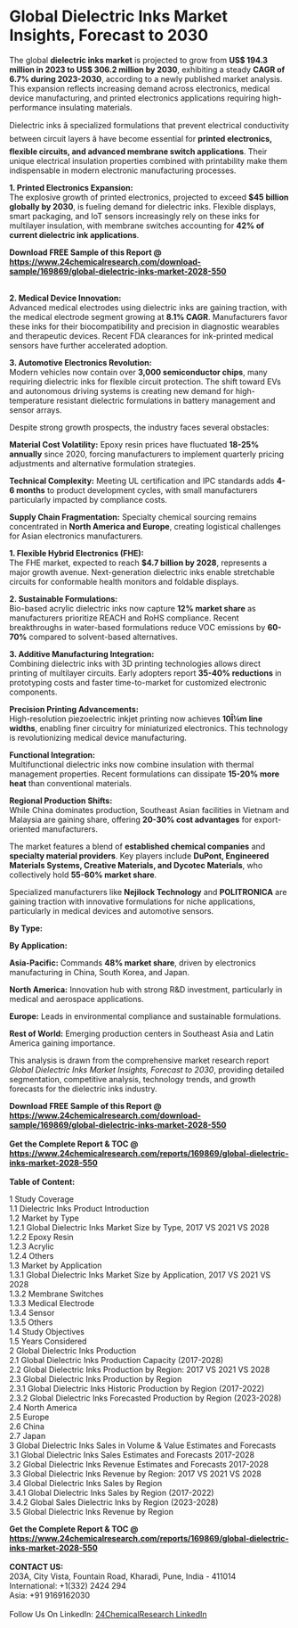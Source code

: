 <h1>Global Dielectric Inks Market Insights, Forecast to 2030</h1><p>The global <strong>dielectric inks market</strong> is projected to grow from <strong>US$ 194.3 million in 2023 to US$ 306.2 million by 2030</strong>, exhibiting a steady <strong>CAGR of 6.7% during 2023-2030</strong>, according to a newly published market analysis. This expansion reflects increasing demand across electronics, medical device manufacturing, and printed electronics applications requiring high-performance insulating materials.</p><p>Dielectric inks â specialized formulations that prevent electrical conductivity between circuit layers â have become essential for <strong>printed electronics, flexible circuits, and advanced membrane switch applications</strong>. Their unique electrical insulation properties combined with printability make them indispensable in modern electronic manufacturing processes.</p><p><strong>1. Printed Electronics Expansion:</strong><br>
The explosive growth of printed electronics, projected to exceed <strong>$45 billion globally by 2030</strong>, is fueling demand for dielectric inks. Flexible displays, smart packaging, and IoT sensors increasingly rely on these inks for multilayer insulation, with membrane switches accounting for <strong>42% of current dielectric ink applications</strong>.</p><div><b>Download FREE Sample of this Report @ 
            <a href="https://www.24chemicalresearch.com/download-sample/169869/global-dielectric-inks-market-2028-550">
            https://www.24chemicalresearch.com/download-sample/169869/global-dielectric-inks-market-2028-550</a></b></div><br><p><strong>2. Medical Device Innovation:</strong><br>
Advanced medical electrodes using dielectric inks are gaining traction, with the medical electrode segment growing at <strong>8.1% CAGR</strong>. Manufacturers favor these inks for their biocompatibility and precision in diagnostic wearables and therapeutic devices. Recent FDA clearances for ink-printed medical sensors have further accelerated adoption.</p><p><strong>3. Automotive Electronics Revolution:</strong><br>
Modern vehicles now contain over <strong>3,000 semiconductor chips</strong>, many requiring dielectric inks for flexible circuit protection. The shift toward EVs and autonomous driving systems is creating new demand for high-temperature resistant dielectric formulations in battery management and sensor arrays.</p><p>Despite strong growth prospects, the industry faces several obstacles:</p><p><strong>Material Cost Volatility:</strong> Epoxy resin prices have fluctuated <strong>18-25% annually</strong> since 2020, forcing manufacturers to implement quarterly pricing adjustments and alternative formulation strategies.</p><p><strong>Technical Complexity:</strong> Meeting UL certification and IPC standards adds <strong>4-6 months</strong> to product development cycles, with small manufacturers particularly impacted by compliance costs.</p><p><strong>Supply Chain Fragmentation:</strong> Specialty chemical sourcing remains concentrated in <strong>North America and Europe</strong>, creating logistical challenges for Asian electronics manufacturers.</p><p><strong>1. Flexible Hybrid Electronics (FHE):</strong><br>
The FHE market, expected to reach <strong>$4.7 billion by 2028</strong>, represents a major growth avenue. Next-generation dielectric inks enable stretchable circuits for conformable health monitors and foldable displays.</p><p><strong>2. Sustainable Formulations:</strong><br>
Bio-based acrylic dielectric inks now capture <strong>12% market share</strong> as manufacturers prioritize REACH and RoHS compliance. Recent breakthroughs in water-based formulations reduce VOC emissions by <strong>60-70%</strong> compared to solvent-based alternatives.</p><p><strong>3. Additive Manufacturing Integration:</strong><br>
Combining dielectric inks with 3D printing technologies allows direct printing of multilayer circuits. Early adopters report <strong>35-40% reductions</strong> in prototyping costs and faster time-to-market for customized electronic components.</p><p><strong>Precision Printing Advancements:</strong><br>
	High-resolution piezoelectric inkjet printing now achieves <strong>10Î¼m line widths</strong>, enabling finer circuitry for miniaturized electronics. This technology is revolutionizing medical device manufacturing.</p><p><strong>Functional Integration:</strong><br>
	Multifunctional dielectric inks now combine insulation with thermal management properties. Recent formulations can dissipate <strong>15-20% more heat</strong> than conventional materials.</p><p><strong>Regional Production Shifts:</strong><br>
	While China dominates production, Southeast Asian facilities in Vietnam and Malaysia are gaining share, offering <strong>20-30% cost advantages</strong> for export-oriented manufacturers.</p><p>The market features a blend of <strong>established chemical companies</strong> and <strong>specialty material providers</strong>. Key players include <strong>DuPont, Engineered Materials Systems, Creative Materials, and Dycotec Materials</strong>, who collectively hold <strong>55-60% market share</strong>.</p><p>Specialized manufacturers like <strong>Nejilock Technology</strong> and <strong>POLITRONICA</strong> are gaining traction with innovative formulations for niche applications, particularly in medical devices and automotive sensors.</p><p><strong>By Type:</strong></p><p><strong>By Application:</strong></p><p><strong>Asia-Pacific:</strong> Commands <strong>48% market share</strong>, driven by electronics manufacturing in China, South Korea, and Japan.</p><p><strong>North America:</strong> Innovation hub with strong R&amp;D investment, particularly in medical and aerospace applications.</p><p><strong>Europe:</strong> Leads in environmental compliance and sustainable formulations.</p><p><strong>Rest of World:</strong> Emerging production centers in Southeast Asia and Latin America gaining importance.</p><p>This analysis is drawn from the comprehensive market research report <em>Global Dielectric Inks Market Insights, Forecast to 2030</em>, providing detailed segmentation, competitive analysis, technology trends, and growth forecasts for the dielectric inks industry.</p><div><b>Download FREE Sample of this Report @ 
            <a href="https://www.24chemicalresearch.com/download-sample/169869/global-dielectric-inks-market-2028-550">
            https://www.24chemicalresearch.com/download-sample/169869/global-dielectric-inks-market-2028-550</a></b></div><br><div><b>Get the Complete Report & TOC @ 
            <a href="https://www.24chemicalresearch.com/reports/169869/global-dielectric-inks-market-2028-550">
            https://www.24chemicalresearch.com/reports/169869/global-dielectric-inks-market-2028-550</a></b></div><br>
            <b>Table of Content:</b><p>1 Study Coverage<br />
    1.1 Dielectric Inks Product Introduction<br />
    1.2 Market by Type<br />
        1.2.1 Global Dielectric Inks Market Size by Type, 2017 VS 2021 VS 2028<br />
        1.2.2 Epoxy Resin<br />
        1.2.3 Acrylic<br />
        1.2.4 Others<br />
    1.3 Market by Application<br />
        1.3.1 Global Dielectric Inks Market Size by Application, 2017 VS 2021 VS 2028<br />
        1.3.2 Membrane Switches<br />
        1.3.3 Medical Electrode<br />
        1.3.4 Sensor<br />
        1.3.5 Others<br />
    1.4 Study Objectives<br />
    1.5 Years Considered<br />
2 Global Dielectric Inks Production<br />
    2.1 Global Dielectric Inks Production Capacity (2017-2028)<br />
    2.2 Global Dielectric Inks Production by Region: 2017 VS 2021 VS 2028<br />
    2.3 Global Dielectric Inks Production by Region<br />
        2.3.1 Global Dielectric Inks Historic Production by Region (2017-2022)<br />
        2.3.2 Global Dielectric Inks Forecasted Production by Region (2023-2028)<br />
    2.4 North America<br />
    2.5 Europe<br />
    2.6 China<br />
    2.7 Japan<br />
3 Global Dielectric Inks Sales in Volume & Value Estimates and Forecasts<br />
    3.1 Global Dielectric Inks Sales Estimates and Forecasts 2017-2028<br />
    3.2 Global Dielectric Inks Revenue Estimates and Forecasts 2017-2028<br />
    3.3 Global Dielectric Inks Revenue by Region: 2017 VS 2021 VS 2028<br />
    3.4 Global Dielectric Inks Sales by Region<br />
        3.4.1 Global Dielectric Inks Sales by Region (2017-2022)<br />
        3.4.2 Global Sales Dielectric Inks by Region (2023-2028)<br />
    3.5 Global Dielectric Inks Revenue by Region</p><div><b>Get the Complete Report & TOC @ 
            <a href="https://www.24chemicalresearch.com/reports/169869/global-dielectric-inks-market-2028-550">
            https://www.24chemicalresearch.com/reports/169869/global-dielectric-inks-market-2028-550</a></b></div><br><b>CONTACT US:</b><br>
            203A, City Vista, Fountain Road, Kharadi, Pune, India - 411014<br>
            International: +1(332) 2424 294<br>
            Asia: +91 9169162030 <br><br>
            Follow Us On LinkedIn: <a href="https://www.linkedin.com/company/24chemicalresearch/">24ChemicalResearch LinkedIn</a>